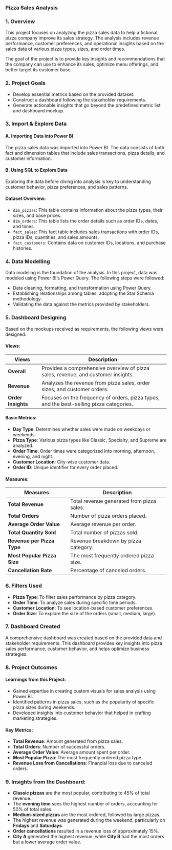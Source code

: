 
### Pizza Sales Analysis


### 1. Overview
This project focuses on analyzing the pizza sales data to help a fictional pizza company improve its sales strategy. The analysis includes revenue performance, customer preferences, and operational insights based on the sales data of various pizza types, sizes, and order times. 

The goal of the project is to provide key insights and recommendations that the company can use to enhance its sales, optimize menu offerings, and better target its customer base.

### 2. Project Goals
- Develop essential metrics based on the provided dataset.
- Construct a dashboard following the stakeholder requirements.
- Generate actionable insights that go beyond the predefined metric list and dashboard mockup.

### 3. Import & Explore Data
#### A. Importing Data into Power BI
The pizza sales data was imported into Power BI. The data consists of both fact and dimension tables that include sales transactions, pizza details, and customer information.

#### B. Using SQL to Explore Data
Exploring the data before diving into analysis is key to understanding customer behavior, pizza preferences, and sales patterns.

#### Dataset Overview:
- `dim_pizzas`: This table contains information about the pizza types, their sizes, and base prices.
- `dim_orders`: This table lists the order details such as order IDs, dates, and times.
- `fact_sales`: This fact table includes sales transactions with order IDs, pizza IDs, quantities, and sales amounts.
- `fact_customers`: Contains data on customer IDs, locations, and purchase histories.

### 4. Data Modelling
Data modeling is the foundation of the analysis. In this project, data was modeled using Power BI’s Power Query. The following steps were followed:

- Data cleaning, formatting, and transformation using Power Query.
- Establishing relationships among tables, adopting the Star Schema methodology.
- Validating the data against the metrics provided by stakeholders.

### 5. Dashboard Designing
Based on the mockups received as requirements, the following views were designed:

#### Views:
| **Views** | **Description** |
|-----------|-----------------|
| **Overall** | Provides a comprehensive overview of pizza sales, revenue, and customer insights. |
| **Revenue** | Analyzes the revenue from pizza sales, order sizes, and customer orders. |
| **Order Insights** | Focuses on the frequency of orders, pizza types, and the best-selling pizza categories. |

#### Basic Metrics:
- **Day Type**: Determines whether sales were made on weekdays or weekends.
- **Pizza Type**: Various pizza types like Classic, Specialty, and Supreme are analyzed.
- **Order Time**: Order times were categorized into morning, afternoon, evening, and night.
- **Customer Location**: City-wise customer data.
- **Order ID**: Unique identifier for every order placed.

#### Measures:
| **Measures** | **Description** |
|--------------|-----------------|
| **Total Revenue** | Total revenue generated from pizza sales. |
| **Total Orders** | Number of pizza orders placed. |
| **Average Order Value** | Average revenue per order. |
| **Total Quantity Sold** | Total number of pizzas sold. |
| **Revenue per Pizza Type** | Revenue breakdown by pizza category. |
| **Most Popular Pizza Size** | The most frequently ordered pizza size. |
| **Cancellation Rate** | Percentage of canceled orders. |

### 6. Filters Used
- **Pizza Type**: To filter sales performance by pizza category.
- **Order Time**: To analyze sales during specific time periods.
- **Customer Location**: To see location-based customer preferences.
- **Order Size**: To explore the size of the orders (small, medium, large).

### 7. Dashboard Created
A comprehensive dashboard was created based on the provided data and stakeholder requirements. This dashboard provides key insights into pizza sales performance, customer behavior, and helps optimize business strategies.

### 8. Project Outcomes
#### Learnings from this Project:
- Gained expertise in creating custom visuals for sales analysis using Power BI.
- Identified patterns in pizza sales, such as the popularity of specific pizza sizes during weekends.
- Developed insights into customer behavior that helped in crafting marketing strategies.

#### Key Metrics:
- **Total Revenue**: Amount generated from pizza sales.
- **Total Orders**: Number of successful orders.
- **Average Order Value**: Average amount spent per order.
- **Most Popular Pizza**: The most frequently ordered pizza type.
- **Revenue Loss from Cancellations**: Financial loss due to canceled orders.

### 9. Insights from the Dashboard:
- **Classic pizzas** are the most popular, contributing to 45% of total revenue.
- The **evening time** sees the highest number of orders, accounting for 50% of total sales.
- **Medium-sized pizzas** are the most ordered, followed by large pizzas.
- The highest revenue was generated during the weekend, particularly on **Fridays** and **Saturdays**.
- **Order cancellations** resulted in a revenue loss of approximately 15%.
- **City A** generated the highest revenue, while **City B** had the most orders but a lower average order value.

